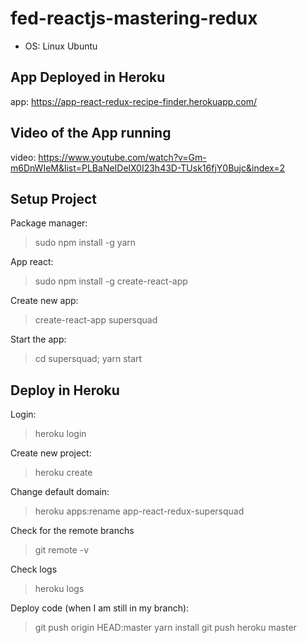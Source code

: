 # fed-reactjs-mastering-redux
- OS: Linux Ubuntu

## App Deployed in Heroku
app: https://app-react-redux-recipe-finder.herokuapp.com/

## Video of the App running
video: https://www.youtube.com/watch?v=Gm-m6DnWIeM&list=PLBaNeIDelX0I23h43D-TUsk16fjY0Bujc&index=2

## Setup Project
Package manager:
> sudo npm install -g yarn

App react:
> sudo npm install -g create-react-app

Create new app:
> create-react-app supersquad

Start the app:
> cd supersquad; yarn start

## Deploy in Heroku
Login:
> heroku login

Create new project:
> heroku create

Change default domain:
> heroku apps:rename app-react-redux-supersquad

Check for the remote branchs
> git remote -v

Check logs 
> heroku logs

Deploy code (when I am still in my branch):
> git push origin HEAD:master
> yarn install
> git push heroku master


